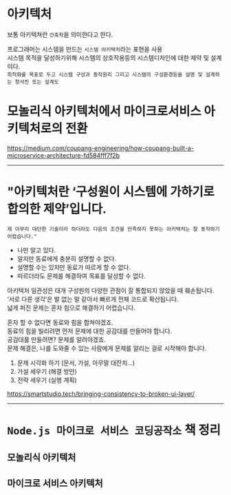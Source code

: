 # 아키텍처

보통 아키텍쳐란 `건축학`을 의미한다고 한다.

프로그래머는 시스템을 만드는 `시스템 아키텍처`라는 표현을 사용  
시스템 목적을 달성하기위해 시스템의 상호작용등의 시스템디자인에 대한 제약 및 설계이다.  
`최적화를 목표로 두고 시스템 구성과 동작원리 그리고 시스템의 구성환경등을 설명 및 설계하는 청사진 또는 설계도`

# 모놀리식 아키텍처에서 마이크로서비스 아키텍처로의 전환

https://medium.com/coupang-engineering/how-coupang-built-a-microservice-architecture-fd584fff7f2b

---

# "아키텍처란 ‘구성원이 시스템에 가하기로 합의한 제약’입니다.

`제 아무리 대단한 기술이라 하더라도 다음의 조건을 만족하지 못하는 아키텍처는 잘 동작하기 어렵습니다."`

- 나만 알고 있다.
- 알지만 동료에게 충분히 설명할 수 없다.
- 설명할 수는 있지만 동료가 따르게 할 수 없다.
- 따르더라도 문제를 해결하여 목표를 달성할 수 없다.

아키텍처 일관성은 대개 구성원의 다양한 관점이 잘 통합되지 않았을 때 훼손됩니다.  
‘서로 다른 생각’은 발 없는 말 같아서 빠르게 전체 코드로 확산됩니다.  
넓게 퍼진 문제는 혼자 힘으로 해결하기 어렵습니다.

혼자 할 수 없다면 동료와 힘을 합쳐야겠죠.  
동료의 힘을 빌리려면 먼저 문제에 대한 공감대를 만들어야 합니다.  
공감대를 만들려면? 문제를 알려야겠죠.  
문제 해결은, 나를 도와줄 수 있는 사람에게 문제를 알리는 걸로 시작해야 합니다.

1. 문제 시각화 하기 (문서, 가설, 아무말 대잔치...)
2. 가설 세우기 (해결 방안)
3. 전략 세우기 (실행 계획)

https://smartstudio.tech/bringing-consistency-to-broken-ui-layer/

---

# `Node.js 마이크로 서비스 코딩공작소` 책 정리

## 모놀리식 아키텍처

## 마이크로 서비스 아키텍처
